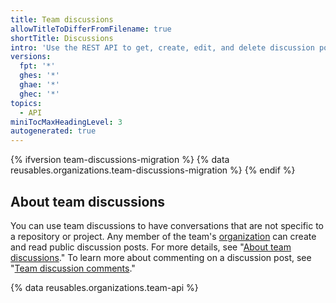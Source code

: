 ```yaml
---
title: Team discussions
allowTitleToDifferFromFilename: true
shortTitle: Discussions
intro: 'Use the REST API to get, create, edit, and delete discussion posts on a team''s page.'
versions:
  fpt: '*'
  ghes: '*'
  ghae: '*'
  ghec: '*'
topics:
  - API
miniTocMaxHeadingLevel: 3
autogenerated: true
---
```


{% ifversion team-discussions-migration %}
{% data reusables.organizations.team-discussions-migration %}
{% endif %}

## About team discussions

You can use team discussions to have conversations that are not specific to a repository or project. Any member of the team's [organization](/rest/reference/orgs) can create and read public discussion posts. For more details, see "[About team discussions](/organizations/collaborating-with-your-team/about-team-discussions)." To learn more about commenting on a discussion post, see "[Team discussion comments](/rest/teams/discussion-comments)."

{% data reusables.organizations.team-api %}


<!-- Content after this section is automatically generated -->
